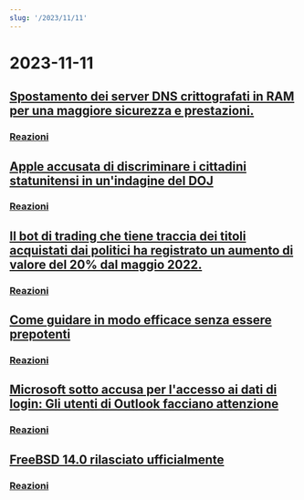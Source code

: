 ```yaml
---
slug: '/2023/11/11'
---
```


# 2023-11-11

## [Spostamento dei server DNS crittografati in RAM per una maggiore sicurezza e prestazioni.](https://mullvad.net/en/blog/moving-our-encrypted-dns-servers-to-run-in-ram)


### [Reazioni](https://news.ycombinator.com/item?id=38217355)


## [Apple accusata di discriminare i cittadini statunitensi in un'indagine del DOJ](https://arstechnica.com/tech-policy/2023/11/apple-discriminated-against-us-citizens-in-hiring-doj-says/)


### [Reazioni](https://news.ycombinator.com/item?id=38224950)


## [Il bot di trading che tiene traccia dei titoli acquistati dai politici ha registrato un aumento di valore del 20% dal maggio 2022.](https://www.threads.net/@quiverquantitative/post/CzcB-Gsgqow)


### [Reazioni](https://news.ycombinator.com/item?id=38226404)


## [Come guidare in modo efficace senza essere prepotenti](https://www.jeffwofford.com/?p=2089)


### [Reazioni](https://news.ycombinator.com/item?id=38224245)


## [Microsoft sotto accusa per l'accesso ai dati di login: Gli utenti di Outlook facciano attenzione](https://www.heise.de/news/Microsoft-lays-hands-on-login-data-Beware-of-the-new-Outlook-9358925.html)


### [Reazioni](https://news.ycombinator.com/item?id=38219568)


## [FreeBSD 14.0 rilasciato ufficialmente](https://lists.freebsd.org/archives/dev-commits-src-all/2023-November/033349.html)


### [Reazioni](https://news.ycombinator.com/item?id=38219578)


<head>
  <meta property="og:title" content="Spostamento dei server DNS crittografati in RAM per una maggiore sicurezza e prestazioni." />
  <meta property="og:type" content="website" />
  <meta property="og:image" content="https://og.cho.sh/api/og/?title=Spostamento%20dei%20server%20DNS%20crittografati%20in%20RAM%20per%20una%20maggiore%20sicurezza%20e%20prestazioni.&subheading=sabato%2011%20novembre%202023%3A%20Riassunto%20di%20Hacker%20News" />
</head>
